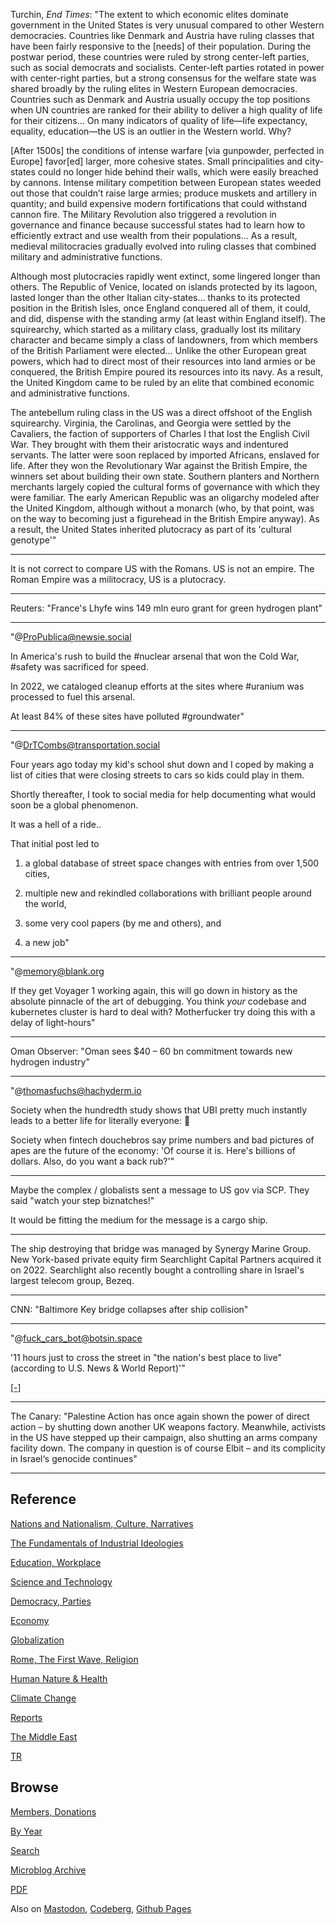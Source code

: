 
Turchin, *End Times*: "The extent to which economic elites dominate
government in the United States is very unusual compared to other
Western democracies. Countries like Denmark and Austria have ruling
classes that have been fairly responsive to the [needs] of their
population. During the postwar period, these countries were ruled by
strong center-left parties, such as social democrats and
socialists. Center-left parties rotated in power with center-right
parties, but a strong consensus for the welfare state was shared
broadly by the ruling elites in Western European
democracies. Countries such as Denmark and Austria usually occupy the
top positions when UN countries are ranked for their ability to
deliver a high quality of life for their citizens... On many
indicators of quality of life—life expectancy, equality, education—the
US is an outlier in the Western world. Why?

[After 1500s] the conditions of intense warfare [via gunpowder,
perfected in Europe] favor[ed] larger, more cohesive states. Small
principalities and city-states could no longer hide behind their
walls, which were easily breached by cannons. Intense military
competition between European states weeded out those that couldn’t
raise large armies; produce muskets and artillery in quantity; and
build expensive modern fortifications that could withstand cannon
fire. The Military Revolution also triggered a revolution in
governance and finance because successful states had to learn how to
efficiently extract and use wealth from their populations... As a
result, medieval militocracies gradually evolved into ruling classes
that combined military and administrative functions.

Although most plutocracies rapidly went extinct, some lingered longer
than others. The Republic of Venice, located on islands protected by
its lagoon, lasted longer than the other Italian city-states... thanks
to its protected position in the British Isles, once England conquered
all of them, it could, and did, dispense with the standing army (at
least within England itself). The squirearchy, which started as a
military class, gradually lost its military character and became
simply a class of landowners, from which members of the British
Parliament were elected... Unlike the other European great powers,
which had to direct most of their resources into land armies or be
conquered, the British Empire poured its resources into its navy. As a
result, the United Kingdom came to be ruled by an elite that combined
economic and administrative functions.

The antebellum ruling class in the US was a direct offshoot of the
English squirearchy. Virginia, the Carolinas, and Georgia were settled
by the Cavaliers, the faction of supporters of Charles I that lost the
English Civil War. They brought with them their aristocratic ways and
indentured servants.  The latter were soon replaced by imported
Africans, enslaved for life. After they won the Revolutionary War
against the British Empire, the winners set about building their own
state. Southern planters and Northern merchants largely copied the
cultural forms of governance with which they were familiar. The early
American Republic was an oligarchy modeled after the United Kingdom,
although without a monarch (who, by that point, was on the way to
becoming just a figurehead in the British Empire anyway). As a result,
the United States inherited plutocracy as part of its 'cultural
genotype'"

---

It is not correct to compare US with the Romans. US is not an empire.
The Roman Empire was a militocracy, US is a plutocracy.

---

Reuters: "France's Lhyfe wins 149 mln euro grant for green hydrogen plant"

---

"@ProPublica@newsie.social

In America's rush to build the #nuclear arsenal that won the Cold War,
\#safety was sacrificed for speed.

In 2022, we cataloged cleanup efforts at the sites where #uranium was
processed to fuel this arsenal.

At least 84% of these sites have polluted #groundwater"

---

"@DrTCombs@transportation.social

Four years ago today my kid's school shut down and I coped by making a
list of cities that were closing streets to cars so kids could play in
them.

Shortly thereafter, I took to social media for help documenting what
would soon be a global phenomenon.

It was a hell of a ride..

That initial post led to

1. a global database of street space changes with entries from over 1,500 cities, 

2. multiple new and rekindled collaborations with brilliant people around the world, 

3. some very cool papers (by me and others), and

4. a new job"

---

"@memory@blank.org

If they get Voyager 1 working again, this will go down in history as
the absolute pinnacle of the art of debugging. You think _your_
codebase and kubernetes cluster is hard to deal with? Motherfucker try
doing this with a delay of light-hours"

---

Oman Observer: "Oman sees $40 – 60 bn commitment towards new hydrogen
industry"

---

"@thomasfuchs@hachyderm.io

Society when the hundredth study shows that UBI pretty much instantly
leads to a better life for literally everyone: 🤷

Society when fintech douchebros say prime numbers and bad pictures of
apes are the future of the economy: 'Of course it is. Here's billions
of dollars. Also, do you want a back rub?'"

---

Maybe the complex / globalists sent a message to US gov via SCP. They
said "watch your step biznatches!"

It would be fitting the medium for the message is a cargo ship.

---

The ship destroying that bridge was managed by Synergy Marine Group.
New York-based private equity firm Searchlight Capital Partners
acquired it on 2022. Searchlight also recently bought a controlling
share in Israel's largest telecom group, Bezeq.

---

CNN: "Baltimore Key bridge collapses after ship collision"

---

"@fuck_cars_bot@botsin.space

'11 hours just to cross the street in "the nation's best place to
live" (according to U.S. News &amp; World Report)'"

[[-]](https://files.botsin.space/media_attachments/files/112/108/882/108/494/211/original/dd3700ace4c02fcd.jpeg)

---

The Canary: "Palestine Action has once again shown the power of direct
action – by shutting down another UK weapons factory. Meanwhile,
activists in the US have stepped up their campaign, also shutting an
arms company facility down. The company in question is of course Elbit
– and its complicity in Israel‘s genocide continues"

---

## Reference

[Nations and Nationalism, Culture, Narratives](0119/2013/02/nations-and-nationalism.html)

[The Fundamentals of Industrial Ideologies](0119/2011/04/fundamentals-of-industrial-ideologies.html)

[Education, Workplace](0119/2017/09/education-workplace.html)

[Science and Technology](0119/2018/09/science-technology.html)

[Democracy, Parties](0119/2016/11/democracy.html)

[Economy](2021/01/economy.html)

[Globalization](0119/2018/09/globalization.html)

[Rome, The First Wave, Religion](0119/2017/12/rome.html)

[Human Nature & Health](2020/07/human-nature.html)

[Climate Change](2022/01/climate.html)

[Reports](2021/01/reports.html)

[The Middle East](0119/2019/07/middleeast.html)

[TR](../tr/index.html)

## Browse

[Members, Donations](2022/08/members.html)

[By Year](years.html)

[Search](search.html)

[Microblog Archive](mbl/index.html)

[PDF](https://drive.google.com/uc?export=view&id=1FSi-1MnqXVq_PVTEXzzflwN8-7h92N_R)

Also on 
[Mastodon](https://fosstodon.org/@muratk5n),
[Codeberg](https://muratk5n.codeberg.page/en/),
[Github Pages](https://muratk5n.github.io/thirdwave/en/)
